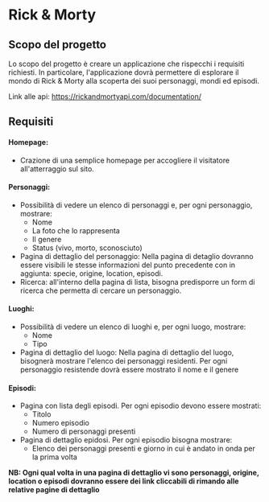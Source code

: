 # Rick & Morty

## Scopo del progetto
Lo scopo del progetto è creare un applicazione che rispecchi i requisiti richiesti.
In particolare, l'applicazione dovrà permettere di esplorare il mondo di Rick & Morty alla scoperta dei suoi personaggi, mondi ed episodi.

Link alle api: https://rickandmortyapi.com/documentation/

## Requisiti

#### Homepage:
- Crazione di una semplice homepage per accogliere il visitatore all'atterraggio sul sito.

#### Personaggi:
- Possibilità di vedere un elenco di personaggi e, per ogni personaggio, mostrare:
  - Nome
  - La foto che lo rappresenta
  - Il genere
  - Status (vivo, morto, sconosciuto)
- Pagina di dettaglio del personaggio:
Nella pagina di detaglio dovranno essere visibili le stesse informazioni del punto precedente con in aggiunta: specie, origine, location, episodi.
- Ricerca: all'interno della pagina di lista, bisogna predisporre un form di ricerca che permetta di cercare un personaggio.

#### Luoghi:
- Possibilità di vedere un elenco di luoghi e, per ogni luogo, mostrare:
  - Nome
  - Tipo
- Pagina di dettaglio del luogo:
Nella pagina di dettaglio del luogo, bisognerà mostrare l'elenco dei personaggi residenti.
Per ogni personaggio resistende dovrà essere mostrato il nome e il genere

#### Episodi:
- Pagina con lista degli episodi. Per ogni episodio devono essere mostrati:
  - Titolo
  - Numero episodio
  - Numero di personaggi presenti
- Pagina di dettaglio epidosi. Per ogni episodio bisogna mostrare:
  - Elenco dei personaggi presenti e giorno in cui è andato in onda per la prima volta

**NB: Ogni qual volta in una pagina di dettaglio vi sono personaggi, origine, location o episodi dovranno essere dei link cliccabili di rimando alle relative pagine di dettaglio**
